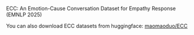 ECC: An Emotion-Cause Conversation Dataset for Empathy Response (EMNLP 2025)

You can also download ECC datasets from huggingface: [maomaoduo/ECC](https://huggingface.co/datasets/maomaoduo/ECC/tree/main)
